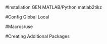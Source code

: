 #Installation
GEN
MATLAB/Python
	matlab2tikz

#Config
Global
Local

#Macros/use

#Creating Additional Packages
